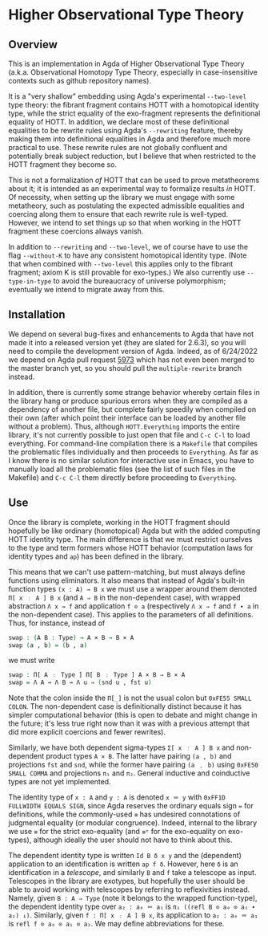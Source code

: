 # Higher Observational Type Theory

## Overview

This is an implementation in Agda of Higher Observational Type Theory (a.k.a. Observational Homotopy Type Theory, especially in case-insensitive contexts such as github repository names).

It is a "very shallow" embedding using Agda's experimental `--two-level` type theory: the fibrant fragment contains HOTT with a homotopical identity type, while the strict equality of the exo-fragment represents the definitional equality of HOTT.  In addition, we declare most of these definitional equalities to be rewrite rules using Agda's `--rewriting` feature, thereby making them into definitional equalities in Agda and therefore much more practical to use.  These rewrite rules are not globally confluent and potentially break subject reduction, but I believe that when restricted to the HOTT fragment they become so.

This is not a formalization *of* HOTT that can be used to prove metatheorems about it; it is intended as an experimental way to formalize results *in* HOTT.  Of necessity, when setting up the library we must engage with some metatheory, such as postulating the expected admissible equalities and coercing along them to ensure that each rewrite rule is well-typed.  However, we intend to set things up so that when working in the HOTT fragment these coercions always vanish.

In addition to `--rewriting` and `--two-level`, we of course have to use the flag `--without-K` to have any consistent homotopical identity type.  (Note that when combined with `--two-level` this applies only to the fibrant fragment; axiom K is still provable for exo-types.)  We also currently use `--type-in-type` to avoid the bureaucracy of universe polymorphism; eventually we intend to migrate away from this.

## Installation

We depend on several bug-fixes and enhancements to Agda that have not made it into a released version yet (they are slated for 2.6.3), so you will need to compile the development version of Agda.  Indeed, as of 6/24/2022 we depend on Agda pull request [5973](https://github.com/agda/agda/pull/5973) which has not even been merged to the master branch yet, so you should pull the `multiple-rewrite` branch instead.

In addition, there is currently some strange behavior whereby certain files in the library hang or produce spurious errors when they are compiled as a dependency of another file, but complete fairly speedily when compiled on their own (after which point their interface can be loaded by another file without a problem).  Thus, although `HOTT.Everything` imports the entire library, it's not currently possible to just open that file and `C-c C-l` to load everything.  For command-line compilation there is a `Makefile` that compiles the problematic files individually and then proceeds to `Everything`.  As far as I know there is no similar solution for interactive use in Emacs, you have to manually load all the problematic files (see the list of such files in the Makefile) and `C-c C-l` them directly before proceeding to `Everything`.

## Use

Once the library is complete, working in the HOTT fragment should hopefully be like ordinary (homotopical) Agda but with the added computing HOTT identity type.  The main difference is that we must restrict ourselves to the type and term formers whose HOTT behavior (computation laws for identity types and `ap`) has been defined in the library.

This means that we can't use pattern-matching, but must always define functions using eliminators.  It also means that instead of Agda's built-in function types `(x : A) → B x` we must use a wrapper around them denoted `Π[ x ﹕ A ] B x` (and `A ⇒ B` in the non-dependent case), with wrapped abstraction `Λ x ⇛ f` and application `f ⊙ a` (respectively `Λ x ⇒ f` and `f ∙ a` in the non-dependent case).  This applies to the parameters of all definitions.  Thus, for instance, instead of

```agda
swap : (A B : Type) → A × B → B × A
swap (a , b) = (b , a)
```
we must write
```agda
swap : Π[ A ﹕ Type ] Π[ B ﹕ Type ] A × B ⇒ B × A
swap = Λ A ⇛ Λ B ⇛ Λ u ⇒ (snd u , fst u)
```
Note that the colon inside the `Π[_]` is not the usual colon but `0xFE55 SMALL COLON`.  The non-dependent case is definitionally distinct because it has simpler computational behavior (this is open to debate and might change in the future; it's less true right now than it was with a previous attempt that did more explicit coercions and fewer rewrites).

Similarly, we have both dependent sigma-types `Σ[ x ﹕ A ] B x` and non-dependent product types `A × B`.  The latter have pairing `(a , b)` and projections `fst` and `snd`, while the former have pairing `(a ﹐ b)` using `0xFE50 SMALL COMMA` and projections `π₁` and `π₂`.  General inductive and coinductive types are not yet implemented.

The identity type of `x : A` and `y : A` is denoted `x ＝ y` with `0xFF1D FULLWIDTH EQUALS SIGN`, since Agda reserves the ordinary equals sign `=` for definitions, while the commonly-used `≡` has undesired connotations of judgmental equality (or modular congruence).  Indeed, internal to the library we use `≡` for the strict exo-equality (and `≡ᵉ` for the exo-equality on exo-types), although ideally the user should not have to think about this.

The dependent identity type is written `Id B δ x y` and the (dependent) application to an identification is written `ap f δ`.  However, here `δ` is an identification in a *telescope*, and similarly `B` and `f` take a telescope as input.  Telescopes in the library are exotypes, but hopefully the user should be able to avoid working with telescopes by referring to reflexivities instead.  Namely, given `B : A ⇒ Type` (note it belongs to the wrapped function-type), the dependent identity type over `a₂ : a₀ ＝ a₁` is `π₁ ((refl B ⊙ a₀ ⊙ a₁ ∙ a₂) ↓)`.  Similarly, given `f : Π[ x ﹕ A ] B x`, its application to `a₂ : a₀ ＝ a₁` is `refl f ⊙ a₀ ⊙ a₁ ⊙ a₂`.  We may define abbreviations for these.
